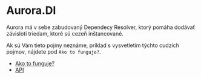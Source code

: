 # Aurora.DI

Aurora má v sebe zabudovaný Dependecy Resolver, ktorý pomáha dodávať závisloti
triedam, ktoré sú cezeň inštancované.

Ak sú Vám tieto pojmy neznáme, príklad s vysvetletím týchto cudzích pojmov,
nájdete pod `Ako to funguje?`.

* [Ako to funguje?](Dependency-Injection/How-it-works.html)
* [API](Dependency-Injection/API.html)
